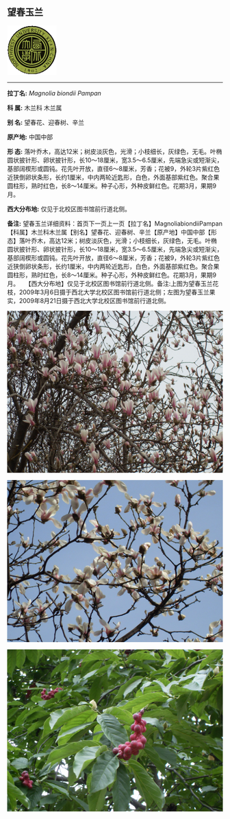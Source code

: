 ## 望春玉兰

![西北大学校园网络植物志](../JPG/nwu.gif)

---

**拉丁名:**  _Magnolia biondii Pampan_

**科 属:** 木兰科 木兰属

**别 名:** 望春花、迎春树、辛兰

**原产地:** 中国中部

**形  态:** 落叶乔木，高达12米；树皮淡灰色，光滑；小枝细长，灰绿色，无毛。叶椭圆状披针形、卵状披针形，长10～18厘米，宽3.5～6.5厘米，先端急尖或短渐尖，基部阔楔形或圆钝。花先叶开放，直径6～8厘米，芳香；花被9，外轮3片紫红色近狭倒卵状条形，长约1厘米，中内两轮近匙形，白色，外面基部紫红色。聚合果圆柱形，熟时红色，长8～14厘米。种子心形，外种皮鲜红色。花期3月，果期9月。　　

**西大分布地:** 仅见于北校区图书馆前行道北侧。 

**备注:** 望春玉兰详细资料：首页下一页上一页【拉丁名】MagnoliabiondiiPampan【科属】木兰科木兰属【别名】望春花、迎春树、辛兰【原产地】中国中部【形态】落叶乔木，高达12米；树皮淡灰色，光滑；小枝细长，灰绿色，无毛。叶椭圆状披针形、卵状披针形，长10～18厘米，宽3.5～6.5厘米，先端急尖或短渐尖，基部阔楔形或圆钝。花先叶开放，直径6～8厘米，芳香；花被9，外轮3片紫红色近狭倒卵状条形，长约1厘米，中内两轮近匙形，白色，外面基部紫红色。聚合果圆柱形，熟时红色，长8～14厘米。种子心形，外种皮鲜红色。花期3月，果期9月。　　【西大分布地】仅见于北校区图书馆前行道北侧。备注:上图为望春玉兰花枝，2009年3月6日摄于西北大学北校区图书馆前行道北侧；左图为望春玉兰果实，2009年8月21日摄于西北大学北校区图书馆前行道北侧。　

![望春玉兰](../JPG/望春玉兰1.JPG) 

![望春玉兰](../JPG/望春玉兰2.JPG) 

![望春玉兰](../JPG/望春玉兰果实.JPG) 

